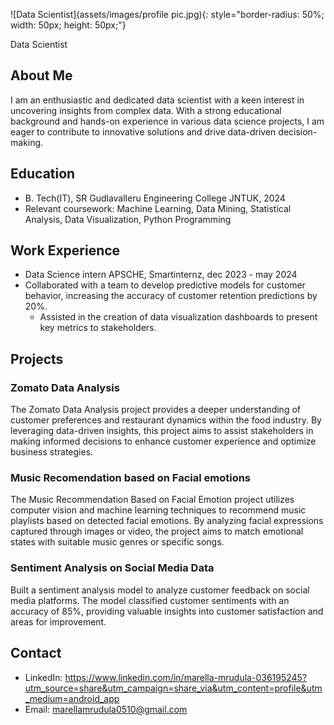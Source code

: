 
![Data Scientist](assets/images/profile pic.jpg){: style="border-radius: 50%; width: 50px; height: 50px;"}

Data Scientist

## About Me
I am an enthusiastic and dedicated data scientist with a keen interest in uncovering insights from complex data. With a strong educational background and hands-on experience in various data science projects, I am eager to contribute to innovative solutions and drive data-driven decision-making.

## Education
- B. Tech(IT), SR Gudlavalleru Engineering College JNTUK, 2024
- Relevant coursework: Machine Learning, Data Mining, Statistical Analysis, Data Visualization, Python Programming

## Work Experience
- Data Science intern APSCHE, Smartinternz, dec 2023 - may 2024
- Collaborated with a team to develop predictive models for customer behavior, increasing the accuracy of customer retention predictions by 20%.
  - Assisted in the creation of data visualization dashboards to present key metrics to stakeholders.

## Projects

### Zomato Data Analysis
The Zomato Data Analysis project provides a deeper understanding of customer preferences and restaurant dynamics within the food industry. By leveraging data-driven insights, this project aims to assist stakeholders in making informed decisions to enhance customer experience and optimize business strategies.

### Music Recomendation based on Facial emotions
The Music Recommendation Based on Facial Emotion project utilizes computer vision and machine learning techniques to recommend music playlists based on detected facial emotions. By analyzing facial expressions captured through images or video, the project aims to match emotional states with suitable music genres or specific songs.

### Sentiment Analysis on Social Media Data
Built a sentiment analysis model to analyze customer feedback on social media platforms. The model classified customer sentiments with an accuracy of 85%, providing valuable insights into customer satisfaction and areas for improvement.

## Contact
- LinkedIn: https://www.linkedin.com/in/marella-mrudula-036195245?utm_source=share&utm_campaign=share_via&utm_content=profile&utm_medium=android_app
- Email: marellamrudula0510@gmail.com
